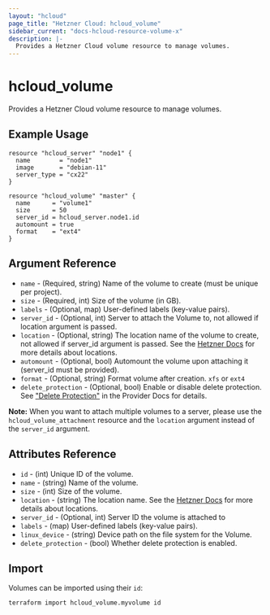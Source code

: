 ```yaml
---
layout: "hcloud"
page_title: "Hetzner Cloud: hcloud_volume"
sidebar_current: "docs-hcloud-resource-volume-x"
description: |-
  Provides a Hetzner Cloud volume resource to manage volumes.
---
```


# hcloud_volume

Provides a Hetzner Cloud volume resource to manage volumes.

## Example Usage

```hcl
resource "hcloud_server" "node1" {
  name        = "node1"
  image       = "debian-11"
  server_type = "cx22"
}

resource "hcloud_volume" "master" {
  name      = "volume1"
  size      = 50
  server_id = hcloud_server.node1.id
  automount = true
  format    = "ext4"
}
```

## Argument Reference

- `name` - (Required, string) Name of the volume to create (must be unique per project).
- `size` - (Required, int) Size of the volume (in GB).
- `labels` - (Optional, map) User-defined labels (key-value pairs).
- `server_id` - (Optional, int) Server to attach the Volume to, not allowed if location argument is passed.
- `location` - (Optional, string) The location name of the volume to create, not allowed if server_id argument is passed. See the [Hetzner Docs](https://docs.hetzner.com/cloud/general/locations/#what-locations-are-there) for more details about locations.
- `automount` - (Optional, bool) Automount the volume upon attaching it (server_id must be provided).
- `format` - (Optional, string) Format volume after creation. `xfs` or `ext4`
- `delete_protection` - (Optional, bool) Enable or disable delete protection. See ["Delete Protection"](../index.html.markdown#delete-protection) in the Provider Docs for details.

**Note:** When you want to attach multiple volumes to a server, please use the `hcloud_volume_attachment` resource and the `location` argument instead of the `server_id` argument.

## Attributes Reference

- `id` - (int) Unique ID of the volume.
- `name` - (string) Name of the volume.
- `size` - (int) Size of the volume.
- `location` - (string) The location name. See the [Hetzner Docs](https://docs.hetzner.com/cloud/general/locations/#what-locations-are-there) for more details about locations.
- `server_id` - (Optional, int) Server ID the volume is attached to
- `labels` - (map) User-defined labels (key-value pairs).
- `linux_device` - (string) Device path on the file system for the Volume.
- `delete_protection` - (bool) Whether delete protection is enabled.

## Import

Volumes can be imported using their `id`:

```
terraform import hcloud_volume.myvolume id
```
